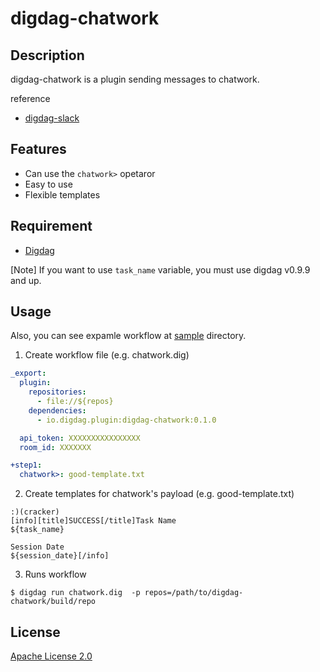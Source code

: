 # digdag-chatwork

## Description
digdag-chatwork is a plugin sending messages to chatwork.  

reference
- [digdag-slack](https://github.com/szyn/digdag-slack)


## Features

- Can use the `chatwork>` opetaror
- Easy to use
- Flexible templates

## Requirement

- [Digdag](https://www.digdag.io/)


[Note]
If you want to use `task_name` variable, you must use digdag v0.9.9 and up.

## Usage
Also, you can see expamle workflow at [sample](https://github.com/hizuki-aizawa/digdag-chatwork/tree/master/sample) directory.

1. Create workflow file (e.g. chatwork.dig)

  ```yaml
  _export:
    plugin:
      repositories:
        - file://${repos}
      dependencies:
        - io.digdag.plugin:digdag-chatwork:0.1.0

    api_token: XXXXXXXXXXXXXXXX
    room_id: XXXXXXX

  +step1:
    chatwork>: good-template.txt
  ```

2. Create templates for chatwork's payload (e.g. good-template.txt)

  ```
  :)(cracker)
  [info][title]SUCCESS[/title]Task Name
  ${task_name}

  Session Date
  ${session_date}[/info]
  ```

3. Runs workflow
  ```console
  $ digdag run chatwork.dig  -p repos=/path/to/digdag-chatwork/build/repo
  ```

## License

[Apache License 2.0](LICENSE)
